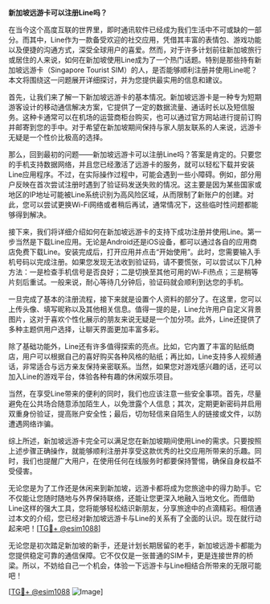 **新加坡远游卡可以注册Line吗？**

在当今这个高度互联的世界里，即时通讯软件已经成为我们生活中不可或缺的一部分。而其中，Line作为一款备受欢迎的社交应用，凭借其丰富的表情包、游戏功能以及便捷的沟通方式，深受全球用户的喜爱。然而，对于许多计划前往新加坡旅行或居住的人来说，如何在新加坡使用Line成为了一个热门话题。特别是那些持有新加坡远游卡（Singapore Tourist SIM）的人，是否能够顺利注册并使用Line呢？本文将围绕这一问题展开详细探讨，并为您提供最实用的信息和建议。

首先，让我们来了解一下新加坡远游卡的基本情况。新加坡远游卡是一种专为短期游客设计的移动通信解决方案，它提供了一定的数据流量、通话时长以及短信服务。这种卡通常可以在机场的运营商柜台购买，也可以通过官方网站进行提前订购并邮寄到您的手中。对于希望在新加坡期间保持与家人朋友联系的人来说，远游卡无疑是一个性价比极高的选择。

那么，回到最初的问题——新加坡远游卡可以注册Line吗？答案是肯定的。只要您的手机支持数据网络，并且您已经激活了远游卡的服务，就可以轻松下载并安装Line应用程序。不过，在实际操作过程中，可能会遇到一些小障碍。例如，部分用户反映在首次尝试注册时遇到了验证码发送失败的情况。这主要是因为某些国家或地区的IP地址可能被Line系统识别为高风险区域，从而限制了新账户的创建。对此，您可以尝试更换Wi-Fi网络或者稍后再试，通常情况下，这些临时性问题都能够得到解决。

接下来，我们将详细介绍如何在新加坡远游卡的支持下成功注册并使用Line。第一步当然是下载Line应用。无论是Android还是iOS设备，都可以通过各自的应用商店免费下载Line。安装完成后，打开应用并点击“开始使用”。此时，您需要输入手机号码以完成注册。如果您发现无法收到验证码，请不要慌张，可以尝试以下几种方法：一是检查手机信号是否良好；二是切换至其他可用的Wi-Fi热点；三是稍等片刻后重试。一般来说，耐心等待几分钟后，验证码就会顺利到达您的手机。

一旦完成了基本的注册流程，接下来就是设置个人资料的部分了。在这里，您可以上传头像、填写昵称以及其他相关信息。值得一提的是，Line允许用户自定义背景图片，这对于喜欢个性化展示的朋友来说无疑是一个加分项。此外，Line还提供了多种主题供用户选择，让聊天界面更加丰富多彩。

除了基础功能外，Line还有许多值得探索的亮点。比如，它内置了丰富的贴纸商店，用户可以根据自己的喜好购买各种风格的贴纸；再比如，Line支持多人视频通话，非常适合与远方亲友保持亲密联系。当然，如果您对游戏感兴趣的话，还可以加入Line的游戏平台，体验各种有趣的休闲娱乐项目。

当然，在享受Line带来的便利的同时，我们也应该注意一些安全事项。首先，尽量避免在公共场合随意添加陌生人，以免泄露个人信息；其次，定期更新密码并启用双重身份验证，提高账户安全性；最后，切勿轻信来自陌生人的链接或文件，以防遭遇网络诈骗。

综上所述，新加坡远游卡完全可以满足您在新加坡期间使用Line的需求。只要按照上述步骤正确操作，就能够顺利注册并享受这款优秀的社交应用所带来的乐趣。同时，我们也提醒广大用户，在使用任何在线服务时都要保持警惕，确保自身权益不受侵害。

无论您是为了工作还是休闲来到新加坡，远游卡都将成为您旅途中的得力助手。它不仅能让您随时随地与外界保持联络，还能让您更深入地融入当地文化。而借助Line这样的强大工具，您将能够轻松结识新朋友，分享旅途中的点滴精彩。相信通过本文的介绍，您已经对新加坡远游卡与Line的关系有了全面的认识。现在就行动起来吧！[[TG💪+ @esim1088](https://t.me/s/esim1088)]

无论您是初次踏足新加坡的新手，还是计划长期居留的老手，新加坡远游卡都能为您提供稳定可靠的通信保障。它不仅仅是一张普通的SIM卡，更是连接世界的桥梁。所以，不妨给自己一个机会，体验一下远游卡与Line相结合所带来的无限可能吧！

[[TG💪+ @esim1088](https://t.me/s/esim1088) ![Image](https://i.postimg.cc/4NQfJmqS/Snipaste-2025-05-13-00-14-12.png)]
